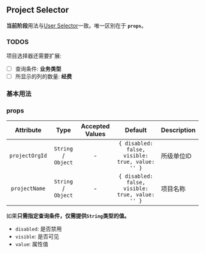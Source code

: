 ## Project Selector

**当前阶段**用法与[User Selector](/components/plus/selector/user)一致。唯一区别在于 **`props`**。

### TODOS

项目选择器还需要扩展:

- [ ] 查询条件: **业务类型**
- [ ] 所显示的列的数量: **经费**

### 基本用法

<thx-demo-code>
  <template v-slot:demo>
    <case-1 />
  </template>
</thx-demo-code>

### props

| Attribute | Type | Accepted Values | Default | Description |
| :----: | :----: | :----: | :----: | ---- |
| `projectOrgId` | `String` / `Object` | - | `{ disabled: false, visible: true, value: '' }` | 所级单位ID |
| `projectName` | `String` / `Object` | - | `{ disabled: false, visible: true, value: '' }` | 项目名称 |

如果**只需指定查询条件，仅需提供`String`类型的值。**

- `disabled`: 是否禁用
- `visible`: 是否可见
- `value`: 属性值
